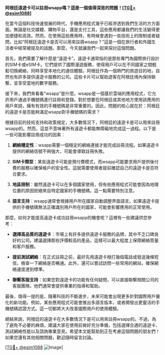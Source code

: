 **阿根廷遠遊卡可以註冊wsapp嗎？這是一個值得深思的問題！[[TG💪+ @esim1088](https://t.me/s/esim1088)]**

在當今這個科技快速發展的時代，手機應用程式幾乎已經滲透到我們生活的方方面面。無論是社交媒體、購物平台，還是支付工具，這些應用都讓我們的生活變得更加便捷和高效。然而，在使用這些應用時，有時候會遇到一些技術上的限制或者疑問，比如“阿根廷遠遊卡是否可以用來註冊wsapp？”這是一個在旅行者和外國生活者中經常被提及的話題。那麼，今天就讓我們一起來探討這個問題。

首先，我們需要了解什麼是“遠遊卡”。遠遊卡通常指的是那些專門為國際旅行設計的SIM卡或eSIM卡。它們提供了國際漫遊服務，使得用戶可以在不同國家之間輕鬆切換網絡，同時享受本地化的通信體驗。阿根廷作為一個熱門的旅遊目的地，自然也有許多提供遠遊卡服務的公司。這些卡片可以幫助遊客在阿根廷境內保持聯繫，並享受當地的數字服務。

接下來，我們來看看“wsapp”是什麼。wsapp是一個基於雲端的應用程式，它允許用戶通過手機號碼進行註冊和登錄。對於想要在阿根廷或其他地方使用該應用的用戶來說，擁有有效的手機號碼是非常重要的。因此，問題的核心就在於：阿根廷的遠遊卡是否能夠滿足wsapp對手機號碼的需求？

根據目前的技術支持和政策規定，大多數情況下，阿根廷的遠遊卡是可以用來註冊wsapp的。然而，這並不意味著所有遠遊卡都能無障礙地完成這一過程。以下是一些可能影響註冊成功的因素：

1. **網絡穩定性**：wsapp需要一個穩定的網絡連接才能完成註冊流程。如果遠遊卡提供的網絡信號不夠強大，可能會導致註冊失敗。
   
2. **SIM卡類型**：某些遠遊卡可能是預付費模式，而wsapp可能要求用戶提供後付費的服務以確保帳戶的安全性。這就需要使用者提前確認自己的遠遊卡是否符合要求。

3. **地區限制**：雖然遠遊卡可以在多個國家使用，但有些應用程式可能會因為地理位置的原因拒絕來自特定國家的手機號碼。這一點需要特別注意。

4. **語言支持**：wsapp通常會根據用戶所在國家自動調整界面語言。如果遠遊卡提供的手機號碼無法正確識別用戶所在的國家，可能會影響應用的正常使用。

那麼，如何才能提高遠遊卡成功註冊wsapp的機會呢？這裡有一些建議供您參考：

- **選擇高品質的遠遊卡**：市場上有許多提供遠遊卡服務的品牌，其中不乏口碑良好的公司。建議選擇那些評價較高的產品，這樣可以最大程度上保障網絡質量和客戶服務。

- **提前測試網絡**：在正式註冊之前，最好先用遠遊卡撥打幾個電話或發送幾條短信，檢查一下網絡是否暢通。此外，還可以嘗試訪問一些常用的網站，確保網絡速度達到標準。

- **聯繫客服支持**：如果您對遠遊卡的功能有任何疑問，可以直接聯繫相關公司的客服團隊。他們通常會提供專業的指導和幫助。

最後，值得一提的是，隨著科技的不斷進步，未來可能會出現更多針對國際用戶優化的新功能。例如，某些應用程式可能會推出多語言版本，或者開發出更靈活的手機號碼認證方式。這一切都將大大改善國際用戶的使用體驗。

總結來說，阿根廷的遠遊卡在大多數情況下是可以用來註冊wsapp的。不過，為了避免不必要的麻煩，建議大家在使用前做好充分準備，包括選擇合適的遠遊卡、測試網絡性能以及諮詢專業意見。希望本文能幫助到正在考慮這個問題的朋友們！如果您還有其他相關問題，歡迎隨時留言討論。

[[TG💪+ @esim1088](https://t.me/s/esim1088) ![Image](https://i.postimg.cc/4NQfJmqS/Snipaste-2025-05-13-00-14-12.png)]